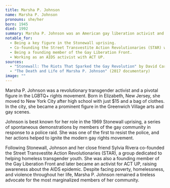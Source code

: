 ```yaml
---
title: Marsha P. Johnson
name: Marsha P. Johnson
pronouns: she/her
born: 1945
died: 1992
summary: Marsha P. Johnson was an American gay liberation activist and self-identified drag queen. Known as an outspoken advocate for gay rights, Johnson was one of the prominent figures in the Stonewall uprising of 1969.
notable_for:
  - Being a key figure in the Stonewall uprising.
  - Co-founding the Street Transvestite Action Revolutionaries (STAR) with Sylvia Rivera.
  - Being a founding member of the Gay Liberation Front.
  - Working as an AIDS activist with ACT UP.
sources:
  - "Stonewall: The Riots That Sparked the Gay Revolution" by David Carter
  - "The Death and Life of Marsha P. Johnson" (2017 documentary)
image: ""
---
```


Marsha P. Johnson was a revolutionary transgender activist and a pivotal figure in the LGBTQ+ rights movement. Born in Elizabeth, New Jersey, she moved to New York City after high school with just $15 and a bag of clothes. In the city, she became a prominent figure in the Greenwich Village arts and gay scenes.

Johnson is best known for her role in the 1969 Stonewall uprising, a series of spontaneous demonstrations by members of the gay community in response to a police raid. She was one of the first to resist the police, and her actions helped to ignite the modern gay rights movement.

Following Stonewall, Johnson and her close friend Sylvia Rivera co-founded the Street Transvestite Action Revolutionaries (STAR), a group dedicated to helping homeless transgender youth. She was also a founding member of the Gay Liberation Front and later became an activist for ACT UP, raising awareness about the AIDS epidemic. Despite facing poverty, homelessness, and violence throughout her life, Marsha P. Johnson remained a tireless advocate for the most marginalized members of her community.
